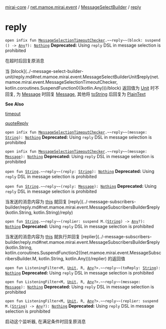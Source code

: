 [mirai-core](../../index.md) / [net.mamoe.mirai.event](../index.md) / [MessageSelectBuilder](index.md) / [reply](./reply.md)

# reply

`open infix fun `[`MessageSelectionTimeoutChecker`](../-message-selection-timeout-checker/index.md)`.~~reply~~(block: suspend () -> `[`Any`](https://kotlinlang.org/api/latest/jvm/stdlib/kotlin/-any/index.html)`?): `[`Nothing`](https://kotlinlang.org/api/latest/jvm/stdlib/kotlin/-nothing/index.html)
**Deprecated:** Using `reply` DSL in message selection is prohibited

在超时后回复原消息

当 [block](../-message-select-builder-unit/reply.md#net.mamoe.mirai.event.MessageSelectBuilderUnit$reply(net.mamoe.mirai.event.MessageSelectionTimeoutChecker, kotlin.coroutines.SuspendFunction0((kotlin.Any)))/block) 返回值为 [Unit](https://kotlinlang.org/api/latest/jvm/stdlib/kotlin/-unit/index.html) 时不回复, 为 [Message](../../net.mamoe.mirai.message.data/-message/index.md) 时回复 [Message](../../net.mamoe.mirai.message.data/-message/index.md), 其他将 [toString](#) 后回复为 [PlainText](../../net.mamoe.mirai.message.data/-plain-text/index.md)

**See Also**

[timeout](../-message-select-builder-unit/timeout.md)

[quoteReply](../-message-select-builder-unit/quote-reply.md)

`open infix fun `[`MessageSelectionTimeoutChecker`](../-message-selection-timeout-checker/index.md)`.~~reply~~(message: `[`String`](https://kotlinlang.org/api/latest/jvm/stdlib/kotlin/-string/index.html)`): `[`Nothing`](https://kotlinlang.org/api/latest/jvm/stdlib/kotlin/-nothing/index.html)
**Deprecated:** Using `reply` DSL in message selection is prohibited


`open infix fun `[`MessageSelectionTimeoutChecker`](../-message-selection-timeout-checker/index.md)`.~~reply~~(message: `[`Message`](../../net.mamoe.mirai.message.data/-message/index.md)`): `[`Nothing`](https://kotlinlang.org/api/latest/jvm/stdlib/kotlin/-nothing/index.html)
**Deprecated:** Using `reply` DSL in message selection is prohibited

`open fun `[`String`](https://kotlinlang.org/api/latest/jvm/stdlib/kotlin/-string/index.html)`.~~reply~~(reply: `[`String`](https://kotlinlang.org/api/latest/jvm/stdlib/kotlin/-string/index.html)`): `[`Nothing`](https://kotlinlang.org/api/latest/jvm/stdlib/kotlin/-nothing/index.html)
**Deprecated:** Using `reply` DSL in message selection is prohibited


`open fun `[`String`](https://kotlinlang.org/api/latest/jvm/stdlib/kotlin/-string/index.html)`.~~reply~~(reply: `[`Message`](../../net.mamoe.mirai.message.data/-message/index.md)`): `[`Nothing`](https://kotlinlang.org/api/latest/jvm/stdlib/kotlin/-nothing/index.html)
**Deprecated:** Using `reply` DSL in message selection is prohibited

当发送的消息内容为 [this](../-message-subscribers-builder/reply/-this-.md) 就回复 [reply](../-message-subscribers-builder/reply.md#net.mamoe.mirai.event.MessageSubscribersBuilder$reply(kotlin.String, kotlin.String)/reply)

`open fun `[`String`](https://kotlinlang.org/api/latest/jvm/stdlib/kotlin/-string/index.html)`.~~reply~~(replier: suspend M.(`[`String`](https://kotlinlang.org/api/latest/jvm/stdlib/kotlin/-string/index.html)`) -> `[`Any`](https://kotlinlang.org/api/latest/jvm/stdlib/kotlin/-any/index.html)`?): `[`Nothing`](https://kotlinlang.org/api/latest/jvm/stdlib/kotlin/-nothing/index.html)
**Deprecated:** Using `reply` DSL in message selection is prohibited

当发送的消息内容为 [this](../-message-subscribers-builder/reply/-this-.md) 就执行并回复 [replier](../-message-subscribers-builder/reply.md#net.mamoe.mirai.event.MessageSubscribersBuilder$reply(kotlin.String, kotlin.coroutines.SuspendFunction2((net.mamoe.mirai.event.MessageSubscribersBuilder.M, kotlin.String, kotlin.Any)))/replier) 的返回值

`open fun ListeningFilter<M, `[`Unit`](https://kotlinlang.org/api/latest/jvm/stdlib/kotlin/-unit/index.html)`, R, `[`Any`](https://kotlinlang.org/api/latest/jvm/stdlib/kotlin/-any/index.html)`?>.~~reply~~(toReply: `[`String`](https://kotlinlang.org/api/latest/jvm/stdlib/kotlin/-string/index.html)`): `[`Nothing`](https://kotlinlang.org/api/latest/jvm/stdlib/kotlin/-nothing/index.html)
**Deprecated:** Using `reply` DSL in message selection is prohibited


`open fun ListeningFilter<M, `[`Unit`](https://kotlinlang.org/api/latest/jvm/stdlib/kotlin/-unit/index.html)`, R, `[`Any`](https://kotlinlang.org/api/latest/jvm/stdlib/kotlin/-any/index.html)`?>.~~reply~~(message: `[`Message`](../../net.mamoe.mirai.message.data/-message/index.md)`): `[`Nothing`](https://kotlinlang.org/api/latest/jvm/stdlib/kotlin/-nothing/index.html)
**Deprecated:** Using `reply` DSL in message selection is prohibited


`open fun ListeningFilter<M, `[`Unit`](https://kotlinlang.org/api/latest/jvm/stdlib/kotlin/-unit/index.html)`, R, `[`Any`](https://kotlinlang.org/api/latest/jvm/stdlib/kotlin/-any/index.html)`?>.~~reply~~(replier: suspend M.(`[`String`](https://kotlinlang.org/api/latest/jvm/stdlib/kotlin/-string/index.html)`) -> `[`Any`](https://kotlinlang.org/api/latest/jvm/stdlib/kotlin/-any/index.html)`?): `[`Nothing`](https://kotlinlang.org/api/latest/jvm/stdlib/kotlin/-nothing/index.html)
**Deprecated:** Using `reply` DSL in message selection is prohibited

启动这个监听器, 在满足条件时回复原消息

